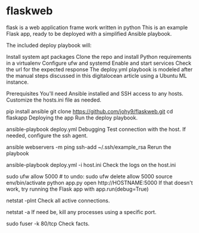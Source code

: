 ﻿# flaskweb
 flask is a web application frame work written in python
This is an example Flask app, ready to be deployed with a simplified Ansible playbook.

The included deploy playbook will:

Install system apt packages
Clone the repo and install Python requirements in a virtualenv
Configure ufw and systemd
Enable and start services
Check the url for the expected response
The deploy.yml playbook is modeled after the manual steps discussed in this digitalocean article using a Ubuntu ML instance.

Prerequisites
You'll need Ansible installed and SSH access to any hosts. Customize the hosts.ini file as needed.

pip install ansible
git clone https://github.com/johy9/flaskweb.git
cd flaskapp
Deploying the app
Run the deploy playbook.

ansible-playbook deploy.yml
Debugging
Test connection with the host. If needed, configure the ssh agent.

ansible webservers -m ping
ssh-add ~/.ssh/example_rsa
Rerun the playbook 

ansible-playbook deploy.yml -i host.ini
Check the logs on the host.ini

sudo ufw allow 5000  # to undo: sudo ufw delete allow 5000
source env/bin/activate
python app.py
open http://HOSTNAME:5000
If that doesn't work, try running the Flask app with app.run(debug=True)

netstat -plnt
Check all active connections.

netstat -a
If need be, kill any processes using a specific port.

sudo fuser -k 80/tcp
Check facts.
